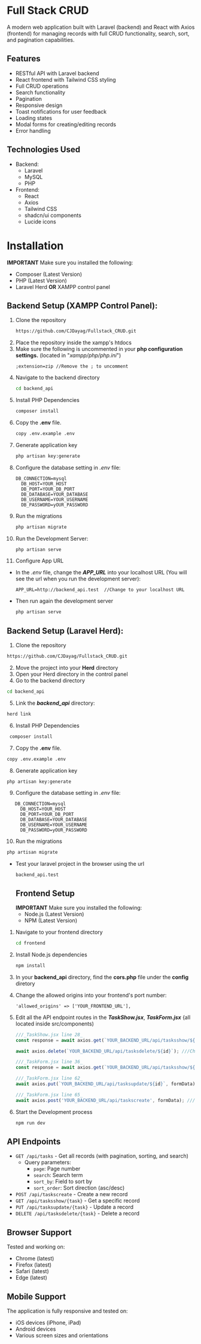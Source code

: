 # Full Stack CRUD
A modern web application built with Laravel (backend) and React with Axios (frontend) for managing records with full CRUD functionality, search, sort, and pagination capabilities.

## Features

- RESTful API with Laravel backend
- React frontend with Tailwind CSS styling
- Full CRUD operations
- Search functionality
- Pagination
- Responsive design
- Toast notifications for user feedback
- Loading states
- Modal forms for creating/editing records
- Error handling

## Technologies Used

- Backend:
  - Laravel
  - MySQL
  - PHP
- Frontend:
  - React
  - Axios
  - Tailwind CSS
  - shadcn/ui components
  - Lucide icons

# Installation

**IMPORTANT**
Make sure you installed the following:
- Composer (Latest Version)
- PHP (Latest Version)
- Laravel Herd **OR** XAMPP control panel

## Backend Setup (XAMPP Control Panel):
1. Clone the repository
   ```bash
   https://github.com/CJDayag/Fullstack_CRUD.git
   ```
2. Place the repository inside the xampp's htdocs
3. Make sure the following is uncommented in your **php configuration settings.** (located in "_xampp/php/php.ini_")
   ```config
   ;extension=zip //Remove the ; to uncomment
   ```
4. Navigate to the backend directory
   ```bash
   cd backend_api
   ```
5. Install PHP Dependencies
   ```bash
   composer install
   ```
6. Copy the **.env** file.
   ```bash
   copy .env.example .env
   ```
7. Generate application key
   ```bash
   php artisan key:generate
   ```
6. Configure the database setting in _.env_ file:
   ```text
   DB_CONNECTION=mysql
     DB_HOST=YOUR_HOST
     DB_PORT=YOUR_DB_PORT
     DB_DATABASE=YOUR_DATABASE
     DB_USERNAME=YOUR_USERNAME
     DB_PASSWORD=yOUR_PASSWORD
   ```
7. Run the migrations
   ```bash
   php artisan migrate
   ```
8. Run the Development Server:
   ```bash
   php artisan serve
   ```
9. Configure App URL
-  In the _.env_ file, change the **_APP_URL_** into your localhost URL (You will see the url when you run the development server):
   ```text
   APP_URL=http://backend_api.test  //Change to your localhost URL
   ```
- Then run again the development server
  ```bash
  php artisan serve
  ```
## Backend Setup (Laravel Herd):

1. Clone the repository
  ```bash
  https://github.com/CJDayag/Fullstack_CRUD.git
  ```
2. Move the project into your **Herd** directory
3. Open your Herd directory in the control panel
4. Go to the backend directory
  ```bash
  cd backend_api
  ```
5. Link the **_backend_api_** directory:
  ```bash
  herd link
  ```
6. Install PHP Dependencies
  ```bash
   composer install
   ```
7. Copy the **.env** file.
```bash
copy .env.example .env
```
8. Generate application key
```bash
php artisan key:generate
```
9. Configure the database setting in _.env_ file:
```text
   DB_CONNECTION=mysql
     DB_HOST=YOUR_HOST
     DB_PORT=YOUR_DB_PORT
     DB_DATABASE=YOUR_DATABASE
     DB_USERNAME=YOUR_USERNAME
     DB_PASSWORD=yOUR_PASSWORD
```
10. Run the migrations
   ```bash
   php artisan migrate
   ```
- Test your laravel project in the browser using the url
   ```text
   backend_api.test
   ```
  ## Frontend Setup
  **IMPORTANT**
  Make sure you installed the following:
  - Node.js (Latest Version)
  - NPM (Latest Version)
  
1. Navigate to your frontend directory
   ```bash
   cd frontend
   ```
2. Install Node.js dependencies
   ```bash
   npm install
   ```
3. In your **backend_api** directory, find the **cors.php** file under the **config** diretory
4. Change the allowed origins into your frontend's port number:
   ```text
   'allowed_origins' => ['YOUR_FRONTEND_URL'],
   ```
5. Edit all the API endpoint routes in the **_TaskShow.jsx_**, **_TaskForm.jsx_** {all located inside src/components)
   
   ```TaskShow.jsx line 28
   ///_TaskShow.jsx line 28_
   const response = await axios.get(`YOUR_BACKEND_URL/api/tasksshow/${id}`); ///Change based on your APP_URL
   ```

   ```TaskShow.jsx line 44
   await axios.delete(`YOUR_BACKEND_URL/api/tasksdelete/${id}`); ///Change based on your APP_URL
   ```

   ```TaskForm.jsx line 36
   ///_TaskForm.jsx line 36_
   const response = await axios.get(`YOUR_BACKEND_URL/api/tasksshow/${id}`); //Change based on your APP_URL
   ```
   
   ```TaskForm.jsx line 62
   ///_TaskForm.jsx line 62_
   await axios.put(`YOUR_BACKEND_URL/api/tasksupdate/${id}`, formData); ///Change based on your APP_URL
   ```
    ```TaskForm.jsx line 65
    ///_TaskForm.jsx line 65_
    await axios.post('YOUR_BACKEND_URL/api/taskscreate', formData); ///Change based on your APP_URL
    ```
   
6. Start the Development process
   ```bash
   npm run dev
   ```
## API Endpoints

- `GET /api/tasks` - Get all records (with pagination, sorting, and search)
  - Query parameters:
    - `page`: Page number
    - `search`: Search term
    - `sort_by`: Field to sort by
    - `sort_order`: Sort direction (asc/desc)
- `POST /api/taskscreate` - Create a new record
- `GET /api/tasksshow/{task}` - Get a specific record
- `PUT /api/tasksupdate/{task}` - Update a record
- `DELETE /api/tasksdelete/{task}` - Delete a record

## Browser Support

Tested and working on:
- Chrome (latest)
- Firefox (latest)
- Safari (latest)
- Edge (latest)

## Mobile Support

The application is fully responsive and tested on:
- iOS devices (iPhone, iPad)
- Android devices
- Various screen sizes and orientations
